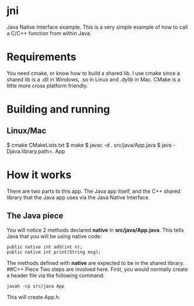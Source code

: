 # jni
Java Native Interface example. This is a very simple example of how to call a C/C++ function from within Java.

# Requirements
You need cmake, or know how to build a shared lib. I use cmake since a shared lib is a .dll in Windows, .so in Linux and .dylib in Mac. CMake is a little more cross platform friendly.

# Building and running
## Linux/Mac
$ cmake CMakeLists.txt
$ make
$ javac -d . src/java/App.java
$ java -Djava.library.path=. App

# How it works
There are two parts to this app. The Java app itself, and the C++ shared library that the Java app uses via the Java Native Interface.
## The Java piece
You will notice 2 methods declared **native** in **src/java/App.java**. This tells Java that you will be using native code:

```
public native int add(int n);
public native int print(String msg);
```

The methods defined with **native** are expected to be in the shared library. 
##C++ Piece
Two steps are involved here. First, you would normally create a header file via the following command:

```
javah -cp src/java App
```

This will create App.h.